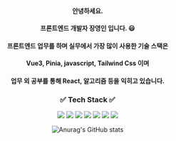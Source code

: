 <div align="center">
  
#### 안녕하세요.
#### 프론트엔드 개발자 장영인 입니다. :smiley:
#### 프론트엔드 업무를 하며 실무에서 가장 많이 사용한 기술 스택은
#### Vue3, Pinia, javascript, Tailwind Css 이며
#### 업무 외 공부를 통해 React, 알고리즘 등을 익히고 있습니다.

### :white_check_mark: Tech Stack :white_check_mark:

<img src="https://img.shields.io/badge/HTML5-E34F26?style=flat&logo=HTML5&logoColor=white"/> <img src="https://img.shields.io/badge/CSS3-1572B6?style=flat&logo=CSS3&logoColor=white"/> <img src="https://img.shields.io/badge/JavaScript-F7DF1E?style=flat&logo=JavaScript&logoColor=white"/> <img src="https://img.shields.io/badge/Vue.js-4FC08D?style=flat&logo=Vue.js&logoColor=white"/> <img src="https://img.shields.io/badge/React-61DAFB?style=flat&logo=React&logoColor=white"/> <img src="https://img.shields.io/badge/Amazon AWS-232F3E?style=flat&logo=Amazon AWS&logoColor=white"/> <img src="https://img.shields.io/badge/Amazon S3-569A31?style=flat&logo=Amazon S3&logoColor=white"/>


  
![Anurag's GitHub stats](https://github-readme-stats.vercel.app/api?username=dnwn-9001&show_icons=true&theme=radical)
</div>


